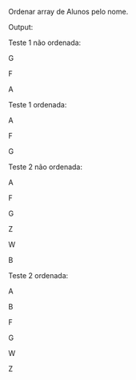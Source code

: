 Ordenar array de Alunos pelo nome.

Output:

Teste 1 não ordenada:

G

F

A

Teste 1 ordenada:

A

F

G

Teste 2 não ordenada:

A

F

G

Z

W

B

Teste 2 ordenada:

A

B

F

G

W

Z
